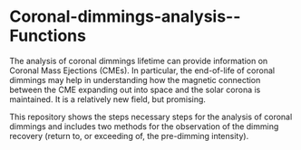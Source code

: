 # Coronal-dimmings-analysis--Functions
The analysis of coronal dimmings lifetime can provide information on Coronal Mass Ejections (CMEs).
In particular, the end-of-life of coronal dimmings may help in understanding how the magnetic connection between the CME expanding out into space and the solar corona is maintained. It is a relatively new field, but promising.

This repository shows the steps necessary steps for the analysis of coronal dimmings and includes two methods for the observation of the dimming recovery (return to, or exceeding of, the pre-dimming intensity).
